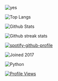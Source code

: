 ![yes](https://user-images.githubusercontent.com/25158874/222989417-5be3ab93-4535-454c-bb3f-d6100e19e877.png)

![Top Langs](https://github-readme-stats.vercel.app/api/top-langs/?username=meatysasquatchh&theme=synthwave&hide_border=false&include_all_commits=false&count_private=false&layout=compact)

![Github Stats](https://github-readme-stats.vercel.app/api?username=meatysasquatchh&theme=synthwave&hide_border=false&include_all_commits=false&count_private=false)<br/>

![Github streak stats](https://github-readme-streak-stats.herokuapp.com/?user=meatysasquatchh&theme=synthwave&hide_border=false)<br/>

[![spotify-github-profile](https://spotify-github-profile.vercel.app/api/view?uid=31i3t5cl4qxabr5dt2zozgcn3wre&cover_image=true&theme=natemoo-re&show_offline=false&background_color=121212&interchange=false&bar_color=2b213a&bar_color_cover=false)](https://github.com/kittinan/spotify-github-profile)

![Joined 2017](https://user-images.githubusercontent.com/25158874/222989778-a2a40078-7426-4720-900b-ade429cc070e.png)

![Python](https://img.shields.io/badge/python-3670A0?style=plastic&logo=python&logoColor=ffdd54)

[![Profile Views](https://visitcount.itsvg.in/api?id=meatysasquatchh&icon=3&color=11)](https://visitcount.itsvg.in)


